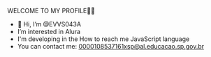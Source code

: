 WELCOME TO MY PROFILE💙💙

- 👋 Hi, I’m @EVVS043A
-  I’m interested in Alura
-  I'm developing in the How to reach me JavaScript language 
-  You can contact me: 0000108537161xsp@al.educacao.sp.gov.br
  
